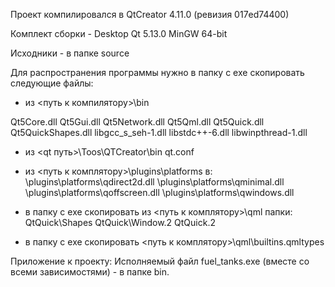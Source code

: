 Проект компилировалcя в QtCreator 4.11.0 (ревизия 017ed74400) 

Комплект сборки - Desktop Qt 5.13.0 MinGW 64-bit

Исходники - в папке source

Для распространения программы нужно в папку c exe скопировать следующие файлы: 

- из <путь к компилятору>\bin   

Qt5Core.dll
Qt5Gui.dll
Qt5Network.dll
Qt5Qml.dll
Qt5Quick.dll
Qt5QuickShapes.dll
libgcc_s_seh-1.dll
libstdc++-6.dll
libwinpthread-1.dll

- из <qt путь>\Toos\QTCreator\bin
qt.conf

- из <путь к комплятору>\plugins\platforms
в:  
<exe>\plugins\platforms\qdirect2d.dll
<exe>\plugins\platforms\qminimal.dll
<exe>\plugins\platforms\qoffscreen.dll
<exe>\plugins\platforms\qwindows.dll


- в папку с exe скопировать  из <путь к комплятору>\qml
папки:
QtQuick\Shapes
QtQuick\Window.2
QtQuick.2

- в папку с exe скопировать  <путь к комплятору>\qml\builtins.qmltypes


Приложение к проекту:
Исполняемый файл fuel_tanks.exe (вместе со всеми зависимостями) - в папке bin.

 